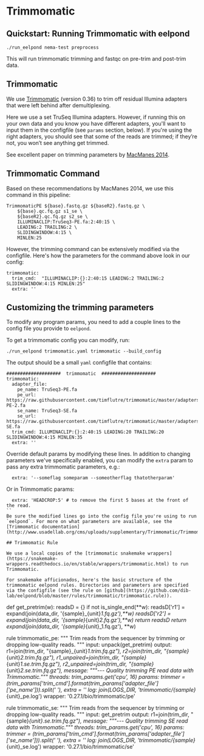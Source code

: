 # Trimmomatic

## Quickstart: Running Trimmomatic with eelpond
```
./run_eelpond nema-test preprocess
```
This will run trimmomatic trimming and fastqc on pre-trim and post-trim data.


## Trimmomatic

We use [Trimmomatic](http://www.usadellab.org/cms/?page=trimmomatic) (version 0.36) to trim off residual Illumina adapters that were left behind after demultiplexing.

Here we use a set TruSeq Illumina adapters. However, if running this on your own data and you know you have different adapters, you'll want to input them in the configfile (see `params` section, below). If you're using the right adapters,  you should see that some of the reads are trimmed; if they’re not, you won’t see anything get trimmed.

See excellent paper on trimming parameters by [MacManes 2014](https://www.frontiersin.org/articles/10.3389/fgene.2014.00013/full).

## Trimmomatic Command

Based on these recommendations by MacManes 2014, we use this command in this pipeline:

```
TrimmomaticPE ${base}.fastq.gz ${baseR2}.fastq.gz \
    ${base}.qc.fq.gz s1_se \
    ${baseR2}.qc.fq.gz s2_se \
    ILLUMINACLIP:TruSeq3-PE.fa:2:40:15 \
    LEADING:2 TRAILING:2 \
    SLIDINGWINDOW:4:15 \
    MINLEN:25
```

However, the trimming command can be extensively modified via the configfile. Here's how the parameters for the command above look in our config:

```
trimmomatic:
  trim_cmd:  "ILLUMINACLIP:{}:2:40:15 LEADING:2 TRAILING:2 SLIDINGWINDOW:4:15 MINLEN:25"
  extra: ''
```

## Customizing the trimming parameters

To modify any program params, you need to add a couple lines to the config file you provide to `eelpond`.

To get a trimmomatic config you can modify, run:
```
./run_eelpond trimmomatic.yaml trimmomatic --build_config
```
The output should be a small `yaml` configfile that contains:
```
####################  trimmomatic  ####################
trimmomatic:
  adapter_file:
    pe_name: TruSeq3-PE.fa
    pe_url: https://raw.githubusercontent.com/timflutre/trimmomatic/master/adapters/TruSeq3-PE-2.fa
    se_name: TruSeq3-SE.fa
    se_url: https://raw.githubusercontent.com/timflutre/trimmomatic/master/adapters/TruSeq3-SE.fa
  trim_cmd: ILLUMINACLIP:{}:2:40:15 LEADING:20 TRAILING:20 SLIDINGWINDOW:4:15 MINLEN:35
  extra: ''
```
Override default params by modifying these lines. In addition to changing parameters we've specifically enabled, you can modify the `extra` param to pass any extra trimmomatic parameters, e.g.:
```
  extra: '--someflag someparam --someotherflag thatotherparam'
```
Or in Trimmomatic params:
```
  extra: 'HEADCROP:5' # to remove the first 5 bases at the front of the read.
``
Be sure the modified lines go into the config file you're using to run `eelpond`. For more on what parameters are available, see the [Trimmomatic documentation](http://www.usadellab.org/cms/uploads/supplementary/Trimmomatic/TrimmomaticManual_V0.32.pdf).

## Trimmomatic Rule 

We use a local copies of the [trimmomatic snakemake wrappers](https://snakemake-wrappers.readthedocs.io/en/stable/wrappers/trimmomatic.html) to run Trimmomatic.

For snakemake afficionados, here's the basic structure of the trimmomatic eelpond rules. Directories and parameters are specified via the configfile (see the rule on [github](https://github.com/dib-lab/eelpond/blob/master/rules/trimmomatic/trimmomatic.rule)).

```
def get_pretrim(w):
    readsD = {}
    if not is_single_end(**w):
        readsD['r1'] = expand(join(data_dir, '{sample}_{unit}_1.fq.gz'),**w)
        readsD['r2'] = expand(join(data_dir, '{sample}_{unit}_2.fq.gz'),**w)
        return readsD
    return expand(join(data_dir, '{sample}_{unit}_1.fq.gz'), **w)

rule trimmomatic_pe:
    """
    Trim reads from the sequencer by trimming or dropping low-quality reads.
    """
    input:
        unpack(get_pretrim)
    output:
        r1=join(trim_dir, "{sample}_{unit}_1.trim.fq.gz"),
        r2=join(trim_dir, "{sample}_{unit}_2.trim.fq.gz"),
        r1_unpaired=join(trim_dir, "{sample}_{unit}_1.se.trim.fq.gz"),
        r2_unpaired=join(trim_dir, "{sample}_{unit}_2.se.trim.fq.gz"),
    message:
        """--- Quality trimming PE read data with Trimmomatic."""
    threads: trim_params.get('cpu', 16)
    params:
        trimmer = (trim_params['trim_cmd'].format(trim_params['adapter_file']['pe_name'])).split(' '),
        extra = ''
    log: join(LOGS_DIR, 'trimmomatic/{sample}_{unit}_pe.log')
    wrapper:
        '0.27.1/bio/trimmomatic/pe'

rule trimmomatic_se:
    """
    Trim reads from the sequencer by trimming or dropping low-quality reads.
    """
    input:
        get_pretrim
    output:
        r1=join(trim_dir, "{sample}_{unit}.se.trim.fq.gz"), 
    message:
        """--- Quality trimming SE read data with Trimmomatic."""
    threads: trim_params.get('cpu', 16)
    params:
        trimmer = (trim_params['trim_cmd'].format(trim_params['adapter_file']['se_name'])).split(' '),
        extra = ''
    log:
        join(LOGS_DIR, 'trimmomatic/{sample}_{unit}_se.log')
    wrapper:
        '0.27.1/bio/trimmomatic/se'
```
